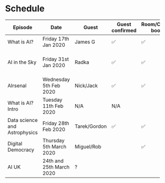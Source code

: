 Schedule
======

| Episode | Date | Guest | Guest confirmed | Room/Calendar booked | Lead Interviewer | 2nd Interviewer | Recorded| Edited| Release date |
|---|---|---|---|---|---|---|---|---|---|
|What is AI?|Friday 17th Jan 2020 | James G| ✅|✅| N/A | N/A |✅|||
| AI in the Sky| Friday 31st Jan 2020|Radka|✅|✅| Tarek | Ed |✅|✅|Friday 14th Feb 2020|
|AIrsenal|Wednesday 5th Feb 2020| Nick/Jack|✅|✅| Ben | Effie |✅|||
|What is AI? Intro|Tuesday 11th Feb 2020| N/A|N/A|| Ed| Effie ||||
| Data science and Astrophysics |Friday 28th Feb 2020 |Tarek/Gordon| ✅| ✅|Tarek| Effie||||
| Digital Democracy | Thursday 5th March 2020| Miguel/Rob|  | ✅| Ed | ? ||||
| AI UK | 24th and 25th March 2020 | ? | | | Ed|?||||


